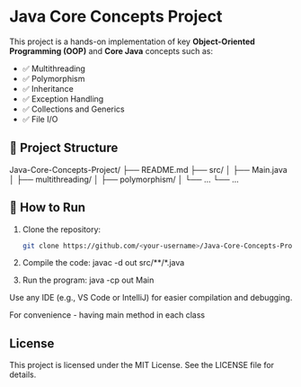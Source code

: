 
# Java Core Concepts Project

This project is a hands-on implementation of key **Object-Oriented Programming (OOP)** and **Core Java** concepts such as:

- ✅ Multithreading
- ✅ Polymorphism
- ✅ Inheritance
- ✅ Exception Handling
- ✅ Collections and Generics
- ✅ File I/O

## 📁 Project Structure

Java-Core-Concepts-Project/
├── README.md
├── src/
│ ├── Main.java
│ ├── multithreading/
│ ├── polymorphism/
│ └── ...
└── ...


## 🚀 How to Run

1. Clone the repository:
   ```bash
   git clone https://github.com/<your-username>/Java-Core-Concepts-Project.git


2. Compile the code:
    javac -d out src/**/*.java

3. Run the program:
    java -cp out Main

Use any IDE (e.g., VS Code or IntelliJ) for easier compilation and debugging.

For convenience - having main method in each class

## License

This project is licensed under the MIT License. See the LICENSE file for details.